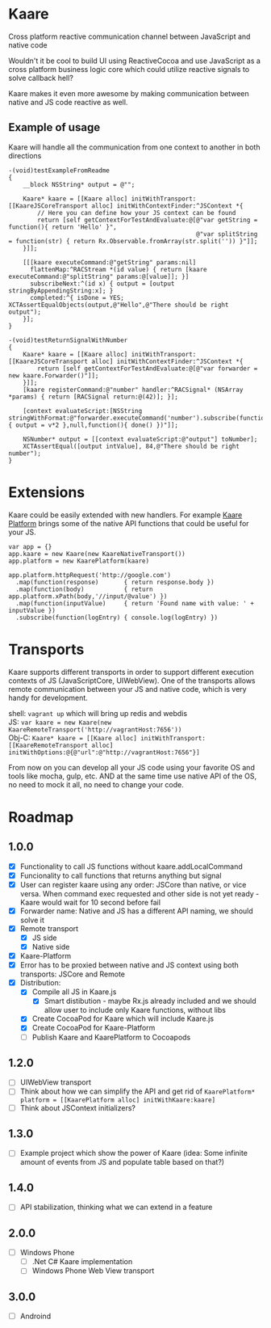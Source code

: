 # Kaare
Cross platform reactive communication channel between JavaScript and native code

Wouldn't it be cool to build UI using ReactiveCocoa and use JavaScript as a cross platform business logic core which could utilize reactive signals to solve callback hell? 

Kaare makes it even more awesome by making communication between native and JS code reactive as well.

## Example of usage
Kaare will handle all the communication from one context to another in both directions

```
-(void)testExampleFromReadme
{
    __block NSString* output = @"";
    
    Kaare* kaare = [[Kaare alloc] initWithTransport:[[KaareJSCoreTransport alloc] initWithContextFinder:^JSContext *{
        // Here you can define how your JS context can be found
        return [self getContextForTestAndEvaluate:@[@"var getString = function(){ return 'Hello' }",
                                                    @"var splitString = function(str) { return Rx.Observable.fromArray(str.split('')) }"]];
    }]];
    
    [[[kaare executeCommand:@"getString" params:nil]
      flattenMap:^RACStream *(id value) { return [kaare executeCommand:@"splitString" params:@[value]]; }]
      subscribeNext:^(id x) { output = [output stringByAppendingString:x]; }
      completed:^{ isDone = YES; XCTAssertEqualObjects(output,@"Hello",@"There should be right output");
    }];
}

-(void)testReturnSignalWithNumber
{
    Kaare* kaare = [[Kaare alloc] initWithTransport:[[KaareJSCoreTransport alloc] initWithContextFinder:^JSContext *{
        return [self getContextForTestAndEvaluate:@[@"var forwarder = new kaare.Forwarder()"]];
    }]];
    [kaare registerCommand:@"number" handler:^RACSignal* (NSArray *params) { return [RACSignal return:@(42)]; }];
    
    [context evaluateScript:[NSString stringWithFormat:@"forwarder.executeCommand('number').subscribe(function(v){ output = v*2 },null,function(){ done() })"]];
    
    NSNumber* output = [[context evaluateScript:@"output"] toNumber];
    XCTAssertEqual([output intValue], 84,@"There should be right number");
}
```

# Extensions
Kaare could be easily extended with new handlers. For example [Kaare Platform](https://github.com/artemyarulin/Kaare-Platform) brings some of the native API functions that could be useful for your JS.

```
var app = {}
app.kaare = new Kaare(new KaareNativeTransport())
app.platform = new KaarePlatform(kaare)

app.platform.httpRequest('http://google.com')
  .map(function(response)       { return response.body })
  .map(function(body)           { return app.platform.xPath(body,'//input/@value') })
  .map(function(inputValue)     { return 'Found name with value: ' + inputValue })
  .subscribe(function(logEntry) { console.log(logEntry) })
```

# Transports
Kaare supports different transports in order to support different execution contexts of JS (JavaScriptCore, UIWebView). One of the transports allows remote communication between your JS and native code, which is very handy for development.

shell: `vagrant up` which will bring up redis and webdis <br>
JS: `var kaare = new Kaare(new KaareRemoteTransport('http://vagrantHost:7656'))` <br>
Obj-C: `Kaare* kaare = [[Kaare alloc] initWithTransport:[[KaareRemoteTransport alloc] initWithOptions:@{@"url":@"http://vagrantHost:7656"}]`

From now on you can develop all your JS code using your favorite OS and tools like mocha, gulp, etc. AND at the same time use native API of the OS, no need to mock it all, no need to change your code.

# Roadmap

## 1.0.0
- [x] Functionality to call JS functions without kaare.addLocalCommand
- [x] Funcionality to call functions that returns anything but signal
- [x] User can register kaare using any order: JSCore than native, or vice versa. When command exec requested and other side is not yet ready - Kaare would wait for 10 second before fail
- [x] Forwarder name: Native and JS has a different API naming, we should solve it
- [x] Remote transport
  - [x] JS side
  - [x] Native side
- [x] Kaare-Platform
- [x] Error has to be proxied between native and JS context using both transports: JSCore and Remote
- [x] Distribution:
    - [x] Compile all JS in Kaare.js
      - [x] Smart distibution - maybe Rx.js already included and we should allow user to include only Kaare functions, without libs
    - [x] Create CocoaPod for Kaare which will include Kaare.js
    - [x] Create CocoaPod for Kaare-Platform
    - [ ] Publish Kaare and KaarePlatform to Cocoapods

## 1.2.0
- [ ] UIWebView transport
- [ ] Think about how we can simplify the API and get rid of `KaarePlatform* platform = [[KaarePlatform alloc] initWithKaare:kaare]`
- [ ] Think about JSContext initializers?

## 1.3.0
- [ ] Example project which show the power of Kaare (idea: Some infinite amount of events from JS and populate table based on that?)

## 1.4.0
- [ ] API stabilization, thinking what we can extend in a feature

## 2.0.0
- [ ] Windows Phone
  - [ ] .Net C# Kaare implementation
  - [ ] Windows Phone Web View transport

## 3.0.0
- [ ] Androind   